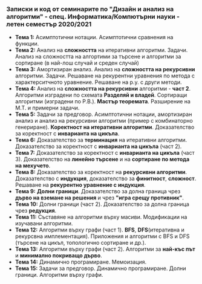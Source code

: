 ### Записки и код от семинарите по "Дизайн и анализ на алгоритми" - спец. Информатика/Компютърни науки - летен семестър 2020/2021


 - **Тема  1:**  Асимптотични нотации. Асимптотични сравнения на функции.
 - **Тема  2:**  Анализ на **сложността** на итеративни алгоритми. Задачи. Анализ на сложността на алгортими за търсене и алгоритми за сортиране (в най-лош случай и среден случай)
 - **Тема  3:**  Амортизиран анализ. Анализ на **сложността на рекурсивни** алгоритми. Задачи. Решаване на рекурентни уравнения по метода с характерситчното уравнение. Решаване на р.у. с други методи.
 - **Тема  4:**  Анализ на **сложността на рекурсивни** алгоритми - **част 2**. Алгоритми изградени по схемата **Разделяй и владей**. Сортиращи алгоритми (изградени по Р.В.). **Мастър теоремата**. Разширение на М.Т. и примерни задачи.
 - **Тема  5:**  Задачи за предговор. Асимптотични нотации, амортизиран анализ и анализ на рекурсивни алгоритми (пример с комбинаторно генериране).
  **Коректност на итеративни алгоритми**. Доказателство за коректност с **инварианта на цикъла**. 
 - **Тема  6:**  Доказателство за **терминация** на итеративни алгоритми. Доказателство за коректност с  **инварианта на цикъла** (част 2).
 - **Тема  7:**  Доказателство за коректност с  **инварианта на цикъла** (част 3). Доказателство на **линейно търсене** и на **сортиране по метода на мехучето**.
 - **Тема  8:**  Доказателство за коректност на  **рекурсивни алгоритми**. Доказателство с **индукция**, доказателство за **финитност**, **сложност**. Решаване на **рекурентно уравнение с индукция**.
 - **Тема  9:**  **Долни граници**. Доказателство за долна граница чрез **дърво на вземане на решения** и чрез **"игра срещу противник"**. 
 - **Тема  10:**  Долни граници (част 2). Доказателство за долна граница чрез **редукция**.
 - **Тема  11:**  Съставяне на алгоритми върху масиви. Модификации на изучавани алгоритми.
 - **Тема  12:**  Алгоритми върху графи (част 1). **BFS**, **DFS**(итеративна и рекурсвна имплементация). Приложения и алгоритми с BFS и DFS (търсене на цикъл, топологично сортиране и др.).
 - **Тема  13:**  Алгоритми върху графи (част 2). Алгоритми за **най-къс път** и **минимално покриващо дърво**.
 - **Тема  14:**  Динамично програмиране. Мемоизация.
 - **Тема  15:**  Задачи за предговор. Динамично програмиране. Долни граници. Алгоритми върху графи.
